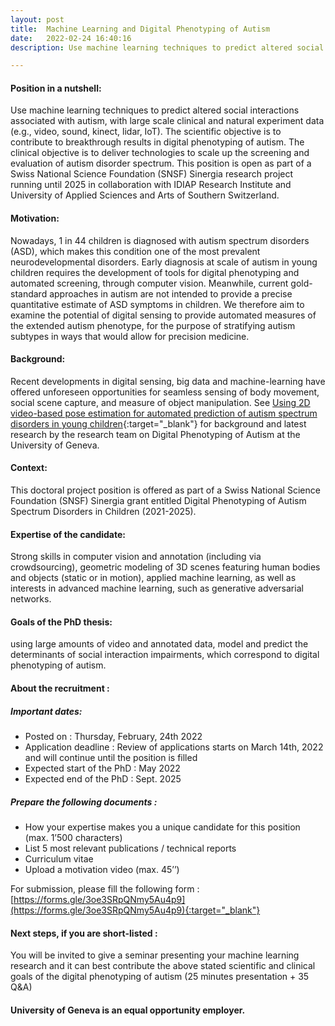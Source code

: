 ```yaml
---
layout: post
title:  Machine Learning and Digital Phenotyping of Autism
date:   2022-02-24 16:40:16
description: Use machine learning techniques to predict altered social interactions associated with autism, with large scale clinical and natural experiment data (e.g., video, sound, kinect, lidar, IoT). The scientific objective is to contribute to breakthrough results in digital phenotyping of autism. The clinical objective is to deliver technologies to scale up the screening and evaluation of autism disorder spectrum. This position is open as part of a Swiss National Science Foundation (SNSF) Sinergia research project running until 2025 in collaboration with IDIAP Research Institute and University of Applied Sciences and Arts of Southern Switzerland.

---
```


#### Position in a nutshell:
Use machine learning techniques to predict altered social interactions associated with autism, with large scale clinical and natural experiment data (e.g., video, sound, kinect, lidar, IoT). The scientific objective is to contribute to breakthrough results in digital phenotyping of autism. The clinical objective is to deliver technologies to scale up the screening and evaluation of autism disorder spectrum. This position is open as part of a Swiss National Science Foundation (SNSF) Sinergia research project running until 2025 in collaboration with IDIAP Research Institute and University of Applied Sciences and Arts of Southern Switzerland.

#### Motivation:
Nowadays, 1 in 44 children is diagnosed with autism spectrum disorders (ASD), which makes this condition one of the most prevalent neurodevelopmental disorders. Early diagnosis at scale of autism in young children requires the development of tools for digital phenotyping and automated screening, through computer vision. Meanwhile, current gold-standard approaches in autism are not intended to provide a precise quantitative estimate of ASD symptoms in children. We therefore aim to examine the potential of digital sensing to provide automated measures of the extended autism phenotype, for the purpose of stratifying autism subtypes in ways that would allow for precision medicine.

#### Background:
Recent developments in digital sensing, big data and machine-learning have offered unforeseen opportunities for seamless sensing of body movement, social scene capture, and measure of object manipulation. See [Using 2D video-based pose estimation for automated prediction of autism spectrum disorders in young children](https://www.nature.com/articles/s41598-021-94378-z){:target="_blank"} for background and latest research by the research team on Digital Phenotyping of Autism at the University of Geneva.

#### Context:
This doctoral project position is offered as part of a Swiss National Science Foundation (SNSF) Sinergia grant entitled Digital Phenotyping of Autism Spectrum Disorders in Children (2021-2025).

#### Expertise of the candidate:
Strong skills in computer vision and annotation (including via crowdsourcing), geometric modeling of 3D scenes featuring human bodies and objects (static or in motion), applied machine learning, as well as interests in advanced machine learning, such as generative adversarial networks.

#### Goals of the PhD thesis:
using large amounts of video and annotated data, model and predict the determinants of social interaction impairments, which correspond to digital phenotyping of autism.

#### About the recruitment :

##### Important dates:
- Posted on :  Thursday, February, 24th 2022
- Application deadline : Review of applications starts on March 14th, 2022 and will continue until the position is filled
- Expected start of the PhD : May 2022
- Expected end of the PhD : Sept. 2025

##### Prepare the following documents :
- How your expertise makes you a unique candidate for this position  (max. 1’500 characters)
- List 5 most relevant publications / technical reports
- Curriculum vitae
- Upload a motivation video (max. 45’’)

For submission, please fill the following form : [https://forms.gle/3oe3SRpQNmy5Au4p9](https://forms.gle/3oe3SRpQNmy5Au4p9){:target="_blank"}

#### Next steps, if you are short-listed :
You will be invited to give a seminar presenting your machine learning research and it can best contribute the above stated scientific and clinical goals of the digital phenotyping of autism (25 minutes presentation + 35 Q&A)

#### University of Geneva is an equal opportunity employer.
